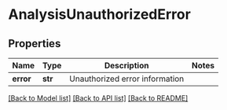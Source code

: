 # AnalysisUnauthorizedError

## Properties
Name | Type | Description | Notes
------------ | ------------- | ------------- | -------------
**error** | **str** | Unauthorized error information |

[[Back to Model list]](../README.md#documentation-for-models) [[Back to API list]](../README.md#documentation-for-api-endpoints) [[Back to README]](../README.md)


